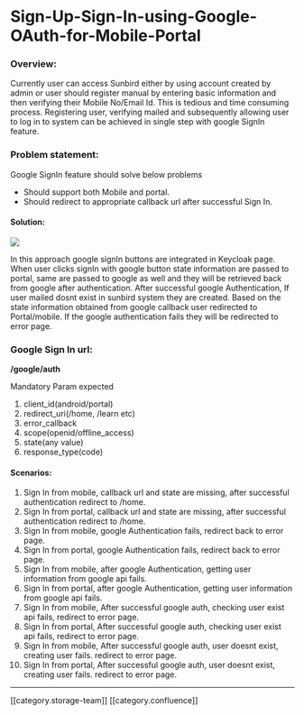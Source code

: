 # Sign-Up-Sign-In-using-Google-OAuth-for-Mobile-Portal

### Overview:&#x20;

Currently user can access Sunbird either by using account created by admin or user should register manual by entering basic information and then verifying their Mobile No/Email Id. This is tedious and time consuming process. Registering user, verifying mailed and subsequently allowing user to log in to system can be achieved in single step with google SignIn feature.&#x20;

### Problem statement:&#x20;

Google SignIn feature should solve below problems

* Should support both Mobile and portal.
* Should redirect to appropriate callback url after successful Sign In.

#### Solution:&#x20;

![](../../../../.gitbook/assets/SignIn\_SignUp\_using\_Google.png)

In this approach google signIn buttons are integrated in Keycloak page. When user clicks signIn with google button state information are passed to portal, same are passed to google as well and they will be retrieved back from google after authentication. After successful google Authentication, If user mailed dosnt exist in sunbird system they are created. Based on the state information obtained from google callback user redirected to Portal/mobile. If the google authentication fails they will be redirected to error page.&#x20;

### Google Sign In url:

**/google/auth**

Mandatory Param expected

1. client\_id(android/portal)
2. redirect\_uri(/home, /learn etc)
3. error\_callback
4. scope(openid/offline\_access)
5. state(any value)
6. response\_type(code)

#### Scenarios:

1. Sign In from mobile, callback url and state are missing, after successful authentication redirect to /home.&#x20;
2. Sign In from portal, callback url and state are missing, after successful authentication redirect to /home.
3. Sign In from mobile, google Authentication fails, redirect back to error page.&#x20;
4. Sign In from portal, google Authentication fails, redirect back to error page.&#x20;
5. Sign In from mobile, after google Authentication, getting user information from google api fails.&#x20;
6. Sign In from portal, after google Authentication, getting user information from google api fails.&#x20;
7. Sign In from mobile, After successful google auth, checking user exist api fails, redirect to error page.
8. Sign In from portal, After successful google auth, checking user exist api fails, redirect to error page.
9. Sign In from mobile, After successful google auth, user doesnt exist, creating user fails. redirect to error page.
10. Sign In from portal, After successful google auth, user doesnt exist, creating user fails. redirect to error page.

***

\[\[category.storage-team]] \[\[category.confluence]]
